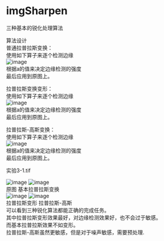 # imgSharpen
三种基本的锐化处理算法  
  
算法设计  
普通拉普拉斯变换：  
使用如下算子来逐个检测边缘  
![image](https://github.com/user-attachments/assets/af8183c5-0851-4ef8-a10e-5e11b8e0daa8)  
根据a的值来决定边缘检测的强度  
最后应用到原图上。  
  
拉普拉斯变换变形：  
使用如下算子来逐个检测边缘  
![image](https://github.com/user-attachments/assets/6f8ed352-e806-42fa-a379-2dea290f7095)  
根据a的值来决定边缘检测的强度  
最后应用到原图上。  
    
拉普拉斯-高斯变换：  
使用如下算子来逐个检测边缘  
![image](https://github.com/user-attachments/assets/2a70d0c1-08d9-4930-9af3-f8c5c7a6a8ae)  
根据a的值来决定边缘检测的强度  
最后应用到原图上。  


实验3-1.tif

![image](https://github.com/user-attachments/assets/e43f0ea3-35db-4da2-9743-c3f89e1f482a) ![image](https://github.com/user-attachments/assets/7ba0102c-aee6-47c6-acd0-a5ef19b63f3e)  
      原图            基本拉普拉斯变换  
![image](https://github.com/user-attachments/assets/a1480daf-ad28-4424-b93c-1b2e8628e123) ![image](https://github.com/user-attachments/assets/2f9d9f26-8cca-43b8-bc65-b05b6f7f73ac)  
拉普拉斯变形      拉普拉斯-高斯  
可以看到三种锐化算法都能正确的完成任务。  
其中拉普拉斯变形效果最好，对边缘检测效果好，也不会过于敏感。  
而基本拉普拉斯效果不如变形。  
拉普拉斯-高斯虽然更敏感，但是对于噪声敏感，需要预处理.  
